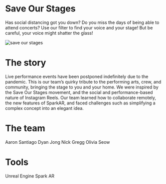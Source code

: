 # Save Our Stages 

Has social distancing got you down? Do you miss the days of being able to attend concerts? Use our filter to find your voice and your stage! But be careful, your voice might shatter the glass!

![save our stages](saveourstages.gif)

# The story

Live performance events have been postponed indefinitely due to the pandemic. This is our team’s quirky tribute to the performing arts, crew, and community, bringing the stage to you and your home. We were inspired by the Save Our Stages movement, and the social and performance-based nature of Instagram Reels. Our team learned how to collaborate remotely, the new features of SparkAR, and faced challenges such as simplifying a complex concept into an elegant idea.

# The team

Aaron Santiago 
Dyan Jong
Nick Gregg
Olivia Seow

# Tools

Unreal Engine
Spark AR
